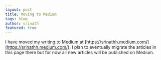 ```yaml
---
layout: post
title: Moving to Medium
tags: blog
author: srinath
featured: true
---
```


I have moved my writing to [Medium](https://srinathh.medium.com/) at 
[https://srinathh.medium.com/](https://srinathh.medium.com/). I plan to eventually
migrate the articles in this page there but for now all new articles 
will be published on Medium.

